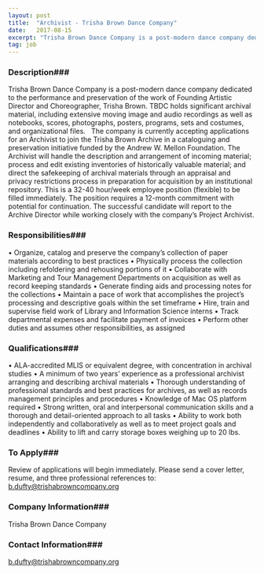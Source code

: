 ```yaml
---
layout: post
title:  "Archivist - Trisha Brown Dance Company"
date:   2017-08-15
excerpt: "Trisha Brown Dance Company is a post-modern dance company dedicated to the performance and preservation of the work of Founding Artistic Director and Choreographer, Trisha Brown. TBDC holds significant archival material, including extensive moving image and audio recordings as well as notebooks, scores, photographs, posters, programs, sets and costumes, and..."
tag: job
---
```


### Description###

Trisha Brown Dance Company is a post-modern dance company dedicated to the performance and preservation of the work of Founding Artistic Director and Choreographer, Trisha Brown. TBDC holds significant archival material, including extensive moving image and audio recordings as well as notebooks, scores, photographs, posters, programs, sets and costumes, and organizational files. 
 
The company is currently accepting applications for an Archivist to join the Trisha Brown Archive in a cataloguing and preservation initiative funded by the Andrew W. Mellon Foundation. The Archivist will handle the description and arrangement of incoming material; process and edit existing inventories of historically valuable material; and direct the safekeeping of archival materials through an appraisal and privacy restrictions process in preparation for acquisition by an institutional repository. This is a 32-40 hour/week employee position (flexible) to be filled immediately. The position requires a 12-month commitment with potential for continuation. The successful candidate will report to the Archive Director while working closely with the company’s Project Archivist.



### Responsibilities###

•	Organize, catalog and preserve the company’s collection of paper materials according to best practices
•	Physically process the collection including refoldering and rehousing portions of it
•	Collaborate with Marketing and Tour Management Departments on acquisition as well as record keeping standards
•	Generate finding aids and processing notes for the collections
•	Maintain a pace of work that accomplishes the project’s processing and descriptive goals within the set timeframe
•	Hire, train and supervise field work of Library and Information Science interns
•	Track departmental expenses and facilitate payment of invoices
•	Perform other duties and assumes other responsibilities, as assigned



### Qualifications###

•	ALA-accredited MLIS or equivalent degree, with concentration in archival studies
•	A minimum of two years’ experience as a professional archivist arranging and describing archival materials
•	Thorough understanding of professional standards and best practices for archives, as well as records management principles and procedures
•	Knowledge of Mac OS platform required
•	Strong written, oral and interpersonal communication skills and a thorough and detail-oriented approach to all tasks
•	Ability to work both independently and collaboratively as well as to meet project goals and deadlines
•	Ability to lift and carry storage boxes weighing up to 20 lbs.









### To Apply###

Review of applications will begin immediately. Please send a cover letter, resume, and three professional references to: b.dufty@trishabrowncompany.org


### Company Information###

Trisha Brown Dance Company


### Contact Information###

b.dufty@trishabrowncompany.org

